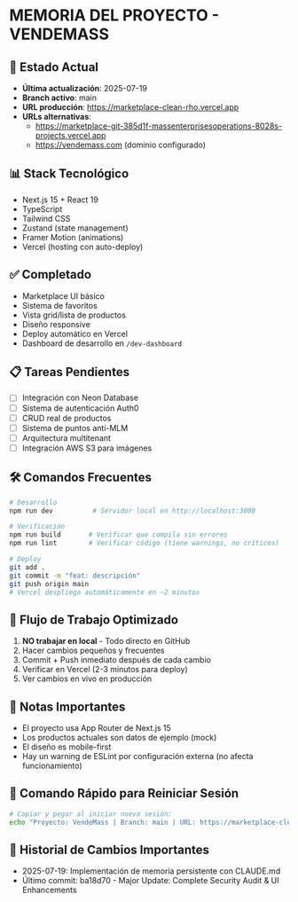 # MEMORIA DEL PROYECTO - VENDEMASS

## 🚀 Estado Actual
- **Última actualización**: 2025-07-19
- **Branch activo**: main
- **URL producción**: https://marketplace-clean-rho.vercel.app
- **URLs alternativas**: 
  - https://marketplace-git-385d1f-massenterprisesoperations-8028s-projects.vercel.app
  - https://vendemass.com (dominio configurado)

## 📊 Stack Tecnológico
- Next.js 15 + React 19
- TypeScript
- Tailwind CSS
- Zustand (state management)
- Framer Motion (animations)
- Vercel (hosting con auto-deploy)

## ✅ Completado
- Marketplace UI básico
- Sistema de favoritos
- Vista grid/lista de productos
- Diseño responsive
- Deploy automático en Vercel
- Dashboard de desarrollo en `/dev-dashboard`

## 📋 Tareas Pendientes
- [ ] Integración con Neon Database
- [ ] Sistema de autenticación Auth0
- [ ] CRUD real de productos
- [ ] Sistema de puntos anti-MLM
- [ ] Arquitectura multitenant
- [ ] Integración AWS S3 para imágenes

## 🛠️ Comandos Frecuentes
```bash
# Desarrollo
npm run dev          # Servidor local en http://localhost:3000

# Verificación
npm run build       # Verificar que compila sin errores
npm run lint        # Verificar código (tiene warnings, no críticos)

# Deploy
git add .
git commit -m "feat: descripción"
git push origin main
# Vercel despliega automáticamente en ~2 minutos
```

## 🔄 Flujo de Trabajo Optimizado
1. **NO trabajar en local** - Todo directo en GitHub
2. Hacer cambios pequeños y frecuentes
3. Commit + Push inmediato después de cada cambio
4. Verificar en Vercel (2-3 minutos para deploy)
5. Ver cambios en vivo en producción

## 📝 Notas Importantes
- El proyecto usa App Router de Next.js 15
- Los productos actuales son datos de ejemplo (mock)
- El diseño es mobile-first
- Hay un warning de ESLint por configuración externa (no afecta funcionamiento)

## 🎯 Comando Rápido para Reiniciar Sesión
```bash
# Copiar y pegar al iniciar nueva sesión:
echo "Proyecto: VendeMass | Branch: main | URL: https://marketplace-clean-rho.vercel.app | Ver CLAUDE.md para contexto"
```

## 📅 Historial de Cambios Importantes
- 2025-07-19: Implementación de memoria persistente con CLAUDE.md
- Último commit: ba18d70 - Major Update: Complete Security Audit & UI Enhancements